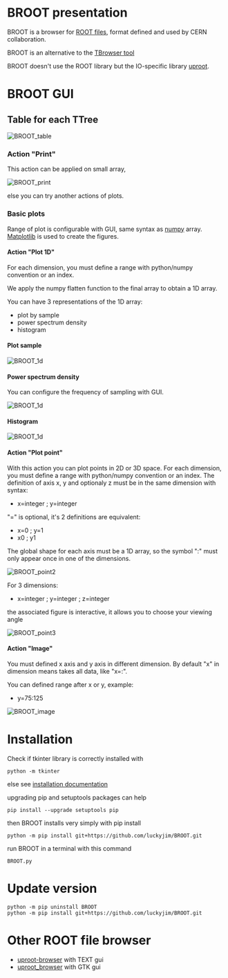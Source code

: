# BROOT presentation

BROOT is a browser for [ROOT files](https://root.cern/manual/io), format defined and used by CERN collaboration.

BROOT is an alternative to the [TBrowser tool](https://root.cern/manual/root_files/#root-object-browser)

BROOT doesn't use the ROOT library but the IO-specific library [uproot](https://uproot.readthedocs.io/en/latest/).



# BROOT GUI

## Table for each TTree

![BROOT_table](docs/BROOT3.png)

### Action "Print"

This action can be applied on small array, 

![BROOT_print](docs/BROOT_print.png)

else you can try another actions of plots.

### Basic plots

Range of plot is configurable with GUI, same syntax as [numpy](https://numpy.org/doc/stable/user/basics.indexing.html#basic-indexing) array. [Matplotlib](https://matplotlib.org/) is used to create the figures.

#### Action "Plot 1D"

For each dimension, you must define a range with python/numpy convention or an index.

We apply the numpy flatten function to the final array to obtain a 1D array.

You can have 3 representations of the 1D array:
* plot by sample
* power spectrum density
* histogram

#### Plot sample

![BROOT_1d](docs/BROOT_plot_1d.png)

#### Power spectrum density

You can configure the frequency of sampling with GUI.

![BROOT_1d](docs/BROOT_psd.png)

#### Histogram

![BROOT_1d](docs/BROOT_histo.png)

#### Action "Plot point"

With this action you can plot points in 2D or 3D space. For each dimension, you must define a range with python/numpy convention or an index.
The definition of axis x, y and optionaly z must be in the same dimension with syntax:
* x=integer ; y=integer

"=" is optional, it's 2 definitions are equivalent:
* x=0 ; y=1
* x0 ; y1

The global shape for each axis must be a 1D array, so the symbol ":" must only appear once in one of the dimensions.

![BROOT_point2](docs/plot_point_2d.png)

For 3 dimensions: 
* x=integer ; y=integer ; z=integer

the associated figure is interactive, it allows you to choose your viewing angle

![BROOT_point3](docs/plot_point_3d.png)

#### Action "Image"

You must defined x axis and y axis in different dimension. By default "x" in dimension means takes all data, like "x=:".

You can defined range after x or y, example:

* y=75:125

![BROOT_image](docs/plot_image.png)

# Installation

Check if tkinter library is correctly installed with

```
python -m tkinter
```

else see [installation documentation](https://tkdocs.com/tutorial/install.html)

upgrading pip and setuptools packages can help

```
pip install --upgrade setuptools pip
```

then BROOT installs very simply with pip install

```
python -m pip install git+https://github.com/luckyjim/BROOT.git 
```

run BROOT in a terminal with this command

```
BROOT.py
```

# Update version

```
python -m pip uninstall BROOT
python -m pip install git+https://github.com/luckyjim/BROOT.git 
 ```
 
# Other ROOT file browser

* [uproot-browser](https://github.com/scikit-hep/uproot-browser) with TEXT gui
* [uproot_browser](https://github.com/jrueb/uproot_browser) with GTK gui


